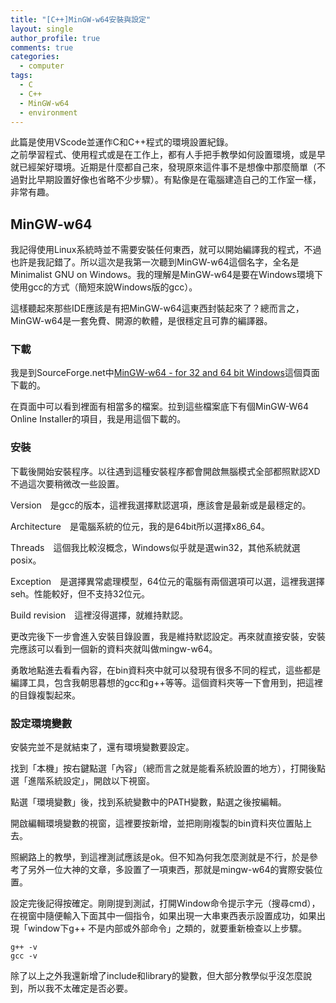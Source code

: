 ```yaml
---
title: "[C++]MinGW-w64安裝與設定"
layout: single
author_profile: true
comments: true
categories:
  - computer
tags:
  - C
  - C++
  - MinGW-w64
  - environment
---
```

此篇是使用VScode並運作C和C++程式的環境設置紀錄。  
之前學習程式、使用程式或是在工作上，都有人手把手教學如何設置環境，或是早就已經架好環境。近期是什麼都自己來，發現原來這件事不是想像中那麼簡單（不過對比早期設置好像也省略不少步驟）。有點像是在電腦建造自己的工作室一樣，非常有趣。

## MinGW-w64
我記得使用Linux系統時並不需要安裝任何東西，就可以開始編譯我的程式，不過也許是我記錯了。所以這次是我第一次聽到MinGW-w64這個名字，全名是Minimalist GNU on Windows。我的理解是MinGW-w64是要在Windows環境下使用gcc的方式（簡短來說Windows版的gcc）。

這樣聽起來那些IDE應該是有把MinGW-w64這東西封裝起來了？總而言之，MinGW-w64是一套免費、開源的軟體，是很穩定且可靠的編譯器。

### 下載
我是到SourceForge.net中[MinGW-w64 - for 32 and 64 bit Windows](https://sourceforge.net/projects/mingw-w64/files/mingw-w64/mingw-w64-release/)這個頁面下載的。




在頁面中可以看到裡面有相當多的檔案。拉到這些檔案底下有個MinGW-W64 Online Installer的項目，我是用這個下載的。



### 安裝
下載後開始安裝程序。以往遇到這種安裝程序都會開啟無腦模式全部都照默認XD 不過這次要稍微改一些設置。

Version　是gcc的版本，這裡我選擇默認選項，應該會是最新或是最穩定的。

Architecture　是電腦系統的位元，我的是64bit所以選擇x86_64。

Threads　這個我比較沒概念，Windows似乎就是選win32，其他系統就選posix。

Exception　是選擇異常處理模型，64位元的電腦有兩個選項可以選，這裡我選擇seh。性能較好，但不支持32位元。

Build revision　這裡沒得選擇，就維持默認。

更改完後下一步會進入安裝目錄設置，我是維持默認設定。再來就直接安裝，安裝完應該可以看到一個新的資料夾就叫做mingw-w64。

勇敢地點進去看看內容，在bin資料夾中就可以發現有很多不同的程式，這些都是編譯工具，包含我朝思暮想的gcc和g++等等。這個資料夾等一下會用到，把這裡的目錄複製起來。

### 設定環境變數
安裝完並不是就結束了，還有環境變數要設定。

找到「本機」按右鍵點選「內容」（總而言之就是能看系統設置的地方），打開後點選「進階系統設定」，開啟以下視窗。

點選「環境變數」後，找到系統變數中的PATH變數，點選之後按編輯。

開啟編輯環境變數的視窗，這裡要按新增，並把剛剛複製的bin資料夾位置貼上去。

照網路上的教學，到這裡測試應該是ok。但不知為何我怎麼測就是不行，於是參考了另外一位大神的文章，多設置了一項東西，那就是mingw-w64的實際安裝位置。

設定完後記得按確定。剛剛提到測試，打開Window命令提示字元（搜尋cmd），在視窗中隨便輸入下面其中一個指令，如果出現一大串東西表示設置成功，如果出現「window下g++ 不是内部或外部命令」之類的，就要重新檢查以上步驟。
```
g++ -v
gcc -v
```

除了以上之外我還新增了include和library的變數，但大部分教學似乎沒怎麼說到，所以我不太確定是否必要。








